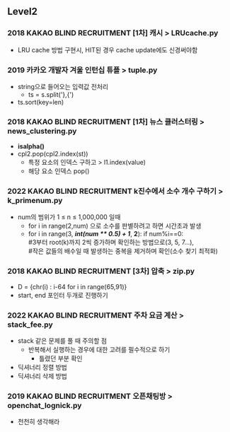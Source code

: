 ## Level2
### 2018 KAKAO BLIND RECRUITMENT [1차] 캐시 > LRUcache.py
* LRU cache 방법 구현시, HIT된 경우 cache update에도 신경써야함

### 2019 카카오 개발자 겨울 인턴십 튜플 > tuple.py
* string으로 들어오는 입력값 전처리
  *  ts = s.split('},{')
* ts.sort(key=len)

### 2018 KAKAO BLIND RECRUITMENT [1차] 뉴스 클러스터링 > news_clustering.py
* **isalpha()**
* cpl2.pop(cpl2.index(st))
  * 특정 요소의 인덱스 구하고 > l1.index(value)
  * 해당 요소 인덱스 pop()

### 2022 KAKAO BLIND RECRUITMENT k진수에서 소수 개수 구하기 > k_primenum.py
+ num의 범위가 1 ≤ n ≤ 1,000,000 일때
  * for i in range(2,num) 으로 소수를 판별하려고 하면 시간초과 발생 
  * for i in range(3, _**int(num ** 0.5) + 1**_, **2**):
            if num%i==0:<br>
    #3부터 root(k)까지 2씩 증가하며 확인하는 방법으로(3, 5, 7...),<br>
    #작은 값들의 배수일 때 발생하는 중복을 제거하며 확인(소수 찾기 최적화)

### 2018 KAKAO BLIND RECRUITMENT [3차] 압축 > zip.py 
+ D = {chr(i) : i-64 for i in range(65,91)}
+ start, end 포인터 두개로 진행하기

### 2022 KAKAO BLIND RECRUITMENT 주차 요금 계산 > stack_fee.py 
* stack 같은 문제를 풀 때 주의할 점
  * 반복해서 실행하는 경우에 대한 고려를 필수적으로 하기
    * 틀렸던 부분 확인 
* 딕셔너리 정렬 방법
* 딕셔너리 삭제 방법

### 2019 KAKAO BLIND RECRUITMENT 오픈채팅방 > openchat_lognick.py
* 천천히 생각해라
